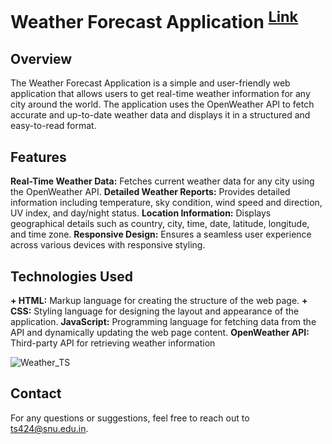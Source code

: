 # Weather Forecast Application <sup> [Link](https://ts424.github.io/Weather_TS/) </sup> 

## Overview
The Weather Forecast Application is a simple and user-friendly web application that allows users to get real-time weather information for any city around the world. The application uses the OpenWeather API to fetch accurate and up-to-date weather data and displays it in a structured and easy-to-read format.

## Features 
**Real-Time Weather Data:** Fetches current weather data for any city using the OpenWeather API.
**Detailed Weather Reports:** Provides detailed information including temperature, sky condition, wind speed and direction, UV index, and day/night status.
**Location Information:** Displays geographical details such as country, city, time, date, latitude, longitude, and time zone.
**Responsive Design:** Ensures a seamless user experience across various devices with responsive styling.

## Technologies Used
**+ HTML:** Markup language for creating the structure of the web page.
**+ CSS:** Styling language for designing the layout and appearance of the application.
**JavaScript:** Programming language for fetching data from the API and dynamically updating the web page content.
**OpenWeather API:** Third-party API for retrieving weather information



![Weather_TS](https://github.com/ts424/Weather_TS/assets/89158382/e7842f4f-e08f-4327-a4e6-72f3b4bbc1ee)

## Contact
For any questions or suggestions, feel free to reach out to [ts424@snu.edu.in](ts424@snu.edu.in).

